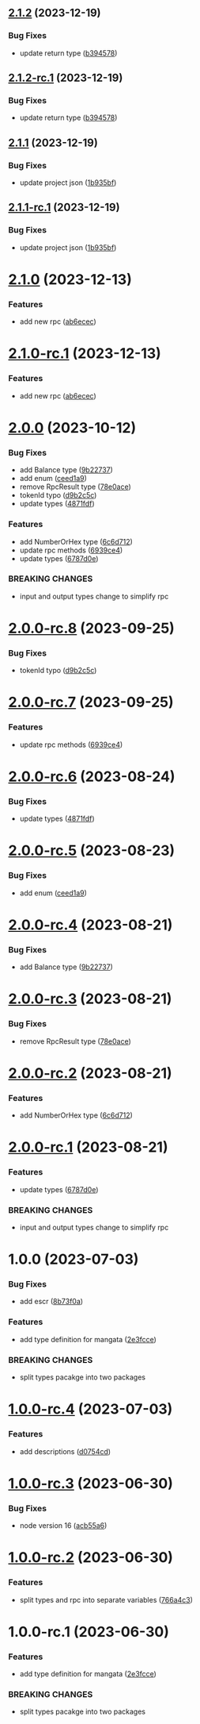 ## [2.1.2](https://github.com/mangata-finance/mangata-dev-kit/compare/@mangata-finance/type-definitions-v2.1.1...@mangata-finance/type-definitions-v2.1.2) (2023-12-19)


### Bug Fixes

* update return type ([b394578](https://github.com/mangata-finance/mangata-dev-kit/commit/b3945780e17cff45303bd0052b0a7403caa4ec66))

## [2.1.2-rc.1](https://github.com/mangata-finance/mangata-dev-kit/compare/@mangata-finance/type-definitions-v2.1.1...@mangata-finance/type-definitions-v2.1.2-rc.1) (2023-12-19)


### Bug Fixes

* update return type ([b394578](https://github.com/mangata-finance/mangata-dev-kit/commit/b3945780e17cff45303bd0052b0a7403caa4ec66))

## [2.1.1](https://github.com/mangata-finance/mangata-dev-kit/compare/@mangata-finance/type-definitions-v2.1.0...@mangata-finance/type-definitions-v2.1.1) (2023-12-19)


### Bug Fixes

* update project json ([1b935bf](https://github.com/mangata-finance/mangata-dev-kit/commit/1b935bfd818cbb98c68319b7da2a6ddb53a0dbce))

## [2.1.1-rc.1](https://github.com/mangata-finance/mangata-dev-kit/compare/@mangata-finance/type-definitions-v2.1.0...@mangata-finance/type-definitions-v2.1.1-rc.1) (2023-12-19)


### Bug Fixes

* update project json ([1b935bf](https://github.com/mangata-finance/mangata-dev-kit/commit/1b935bfd818cbb98c68319b7da2a6ddb53a0dbce))

# [2.1.0](https://github.com/mangata-finance/mangata-dev-kit/compare/@mangata-finance/type-definitions-v2.0.0...@mangata-finance/type-definitions-v2.1.0) (2023-12-13)


### Features

* add new rpc ([ab6ecec](https://github.com/mangata-finance/mangata-dev-kit/commit/ab6ecece584d2e9c04e30ee49073a2f504ad1ae4))

# [2.1.0-rc.1](https://github.com/mangata-finance/mangata-dev-kit/compare/@mangata-finance/type-definitions-v2.0.0...@mangata-finance/type-definitions-v2.1.0-rc.1) (2023-12-13)


### Features

* add new rpc ([ab6ecec](https://github.com/mangata-finance/mangata-dev-kit/commit/ab6ecece584d2e9c04e30ee49073a2f504ad1ae4))

# [2.0.0](https://github.com/mangata-finance/types-definitions/compare/v1.0.0...v2.0.0) (2023-10-12)


### Bug Fixes

* add Balance type ([9b22737](https://github.com/mangata-finance/types-definitions/commit/9b227378837715137cb113468bd0edc95586b740))
* add enum ([ceed1a9](https://github.com/mangata-finance/types-definitions/commit/ceed1a9fd6408e7510722f0f4e36cd4d1865a8cd))
* remove RpcResult type ([78e0ace](https://github.com/mangata-finance/types-definitions/commit/78e0acefed6ca8be244b8d24b97059630af8bfaf))
* tokenId typo ([d9b2c5c](https://github.com/mangata-finance/types-definitions/commit/d9b2c5c8b094cf6db6a28a26ec824b5f4f48e1f1))
* update types ([4871fdf](https://github.com/mangata-finance/types-definitions/commit/4871fdf37d731b10b33c5a5ca4aa20647b15e0ca))


### Features

* add NumberOrHex type ([6c6d712](https://github.com/mangata-finance/types-definitions/commit/6c6d7123b05763fd7944665d7c4dc4130dfdc297))
* update rpc methods ([6939ce4](https://github.com/mangata-finance/types-definitions/commit/6939ce43934fcf4d13a8b973bc8ecf280af402dc))
* update types ([6787d0e](https://github.com/mangata-finance/types-definitions/commit/6787d0e2db98b1a7592e668038d7a561761d83d0))


### BREAKING CHANGES

* input and output types change to simplify rpc

# [2.0.0-rc.8](https://github.com/mangata-finance/types-definitions/compare/v2.0.0-rc.7...v2.0.0-rc.8) (2023-09-25)


### Bug Fixes

* tokenId typo ([d9b2c5c](https://github.com/mangata-finance/types-definitions/commit/d9b2c5c8b094cf6db6a28a26ec824b5f4f48e1f1))

# [2.0.0-rc.7](https://github.com/mangata-finance/types-definitions/compare/v2.0.0-rc.6...v2.0.0-rc.7) (2023-09-25)


### Features

* update rpc methods ([6939ce4](https://github.com/mangata-finance/types-definitions/commit/6939ce43934fcf4d13a8b973bc8ecf280af402dc))

# [2.0.0-rc.6](https://github.com/mangata-finance/types-definitions/compare/v2.0.0-rc.5...v2.0.0-rc.6) (2023-08-24)


### Bug Fixes

* update types ([4871fdf](https://github.com/mangata-finance/types-definitions/commit/4871fdf37d731b10b33c5a5ca4aa20647b15e0ca))

# [2.0.0-rc.5](https://github.com/mangata-finance/types-definitions/compare/v2.0.0-rc.4...v2.0.0-rc.5) (2023-08-23)


### Bug Fixes

* add enum ([ceed1a9](https://github.com/mangata-finance/types-definitions/commit/ceed1a9fd6408e7510722f0f4e36cd4d1865a8cd))

# [2.0.0-rc.4](https://github.com/mangata-finance/types-definitions/compare/v2.0.0-rc.3...v2.0.0-rc.4) (2023-08-21)


### Bug Fixes

* add Balance type ([9b22737](https://github.com/mangata-finance/types-definitions/commit/9b227378837715137cb113468bd0edc95586b740))

# [2.0.0-rc.3](https://github.com/mangata-finance/types-definitions/compare/v2.0.0-rc.2...v2.0.0-rc.3) (2023-08-21)


### Bug Fixes

* remove RpcResult type ([78e0ace](https://github.com/mangata-finance/types-definitions/commit/78e0acefed6ca8be244b8d24b97059630af8bfaf))

# [2.0.0-rc.2](https://github.com/mangata-finance/types-definitions/compare/v2.0.0-rc.1...v2.0.0-rc.2) (2023-08-21)


### Features

* add NumberOrHex type ([6c6d712](https://github.com/mangata-finance/types-definitions/commit/6c6d7123b05763fd7944665d7c4dc4130dfdc297))

# [2.0.0-rc.1](https://github.com/mangata-finance/types-definitions/compare/v1.0.0...v2.0.0-rc.1) (2023-08-21)


### Features

* update types ([6787d0e](https://github.com/mangata-finance/types-definitions/commit/6787d0e2db98b1a7592e668038d7a561761d83d0))


### BREAKING CHANGES

* input and output types change to simplify rpc

# 1.0.0 (2023-07-03)


### Bug Fixes

* add escr ([8b73f0a](https://github.com/mangata-finance/types-definitions/commit/8b73f0a428e7d7593db4a5779d26494068c8d813))


### Features

* add type definition for mangata ([2e3fcce](https://github.com/mangata-finance/types-definitions/commit/2e3fcce90dad378bb692cea1d57cf2594d1d81cf))


### BREAKING CHANGES

* split types pacakge into two packages

# [1.0.0-rc.4](https://github.com/mangata-finance/types-definitions/compare/v1.0.0-rc.3...v1.0.0-rc.4) (2023-07-03)


### Features

* add descriptions ([d0754cd](https://github.com/mangata-finance/types-definitions/commit/d0754cdaa80d575ea418ac24738a0fba3a54fc20))

# [1.0.0-rc.3](https://github.com/mangata-finance/types-definitions/compare/v1.0.0-rc.2...v1.0.0-rc.3) (2023-06-30)


### Bug Fixes

* node version 16 ([acb55a6](https://github.com/mangata-finance/types-definitions/commit/acb55a6bb9bef6f99ab3a8e1da747d971c0ea6f3))

# [1.0.0-rc.2](https://github.com/mangata-finance/types-definitions/compare/v1.0.0-rc.1...v1.0.0-rc.2) (2023-06-30)


### Features

* split types and rpc into separate variables ([766a4c3](https://github.com/mangata-finance/types-definitions/commit/766a4c333f3cd65ef0b0284bd1cf6906ae238add))

# 1.0.0-rc.1 (2023-06-30)


### Features

* add type definition for mangata ([2e3fcce](https://github.com/mangata-finance/types-definitions/commit/2e3fcce90dad378bb692cea1d57cf2594d1d81cf))


### BREAKING CHANGES

* split types pacakge into two packages
